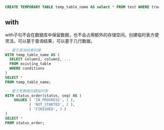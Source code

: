 
```sql
CREATE TEMPORARY TABLE temp_table_name AS select * FROM test WHERE trace_time<'2024-07-02 22:00:00' AND trace_time>='2024-07-01 00:00:00';
```


## with
with子句不会在数据库中保留数据，也不会占用额外的存储空间。创建临时表方便灵活，可以基于查询结果，可以基于几行数据。
```sql
-- 基于查询结果创建
WITH temp_table_name AS (
  SELECT column1, column2, ...
  FROM existing_table
  WHERE conditions
)
SELECT *
FROM temp_table_name;

-- 基于死数据创建临时表
WITH status_order(status, seq) AS (
    VALUES ( 'IN_PROGRESS', 1 ),
           ( 'NOT_STARTED', 2 ),
           ( 'FINISHED', 3 )
)
SELECT *
FROM status_order;
```
